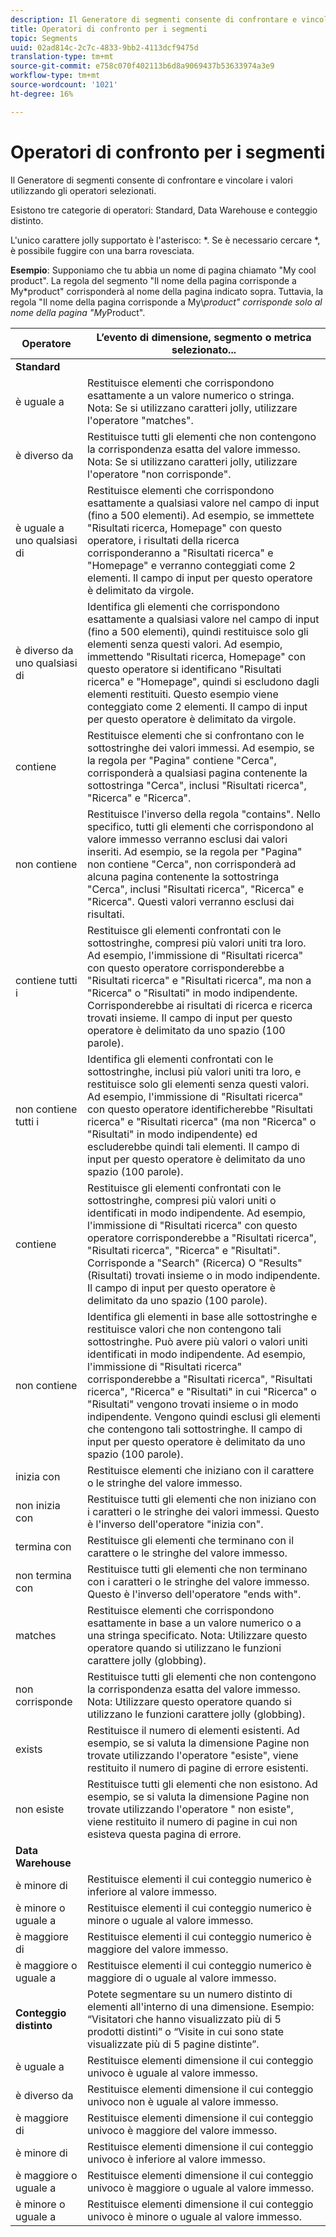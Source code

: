```yaml
---
description: Il Generatore di segmenti consente di confrontare e vincolare i valori utilizzando gli operatori selezionati.
title: Operatori di confronto per i segmenti
topic: Segments
uuid: 02ad814c-2c7c-4833-9bb2-4113dcf9475d
translation-type: tm+mt
source-git-commit: e758c070f402113b6d8a9069437b53633974a3e9
workflow-type: tm+mt
source-wordcount: '1021'
ht-degree: 16%

---
```



# Operatori di confronto per i segmenti

Il Generatore di segmenti consente di confrontare e vincolare i valori utilizzando gli operatori selezionati.

Esistono tre categorie di operatori: Standard, Data Warehouse e conteggio distinto.

L&#39;unico carattere jolly supportato è l&#39;asterisco: *. Se è necessario cercare *, è possibile fuggire con una barra rovesciata.

**Esempio**: Supponiamo che tu abbia un nome di pagina chiamato &quot;My cool product&quot;. La regola del segmento &quot;Il nome della pagina corrisponde a My*product&quot; corrisponderà al nome della pagina indicato sopra. Tuttavia, la regola &quot;Il nome della pagina corrisponde a My\\*product&quot; corrisponde solo al nome della pagina &quot;My*Product&quot;.

| Operatore | L’evento di dimensione, segmento o metrica selezionato... |
|--- |--- |
| **Standard** |  |
| è uguale a | Restituisce elementi che corrispondono esattamente a un valore numerico o stringa. Nota:  Se si utilizzano caratteri jolly, utilizzare l&#39;operatore &quot;matches&quot;. |
| è diverso da | Restituisce tutti gli elementi che non contengono la corrispondenza esatta del valore immesso.  Nota:  Se si utilizzano caratteri jolly, utilizzare l&#39;operatore &quot;non corrisponde&quot;. |
| è uguale a uno qualsiasi di | Restituisce elementi che corrispondono esattamente a qualsiasi valore nel campo di input (fino a 500 elementi). Ad esempio, se immettete &quot;Risultati ricerca, Homepage&quot; con questo operatore, i risultati della ricerca corrisponderanno a &quot;Risultati ricerca&quot; e &quot;Homepage&quot; e verranno conteggiati come 2 elementi. Il campo di input per questo operatore è delimitato da virgole. |
| è diverso da uno qualsiasi di | Identifica gli elementi che corrispondono esattamente a qualsiasi valore nel campo di input (fino a 500 elementi), quindi restituisce solo gli elementi senza questi valori. Ad esempio, immettendo &quot;Risultati ricerca, Homepage&quot; con questo operatore si identificano &quot;Risultati ricerca&quot; e &quot;Homepage&quot;, quindi si escludono dagli elementi restituiti. Questo esempio viene conteggiato come 2 elementi. Il campo di input per questo operatore è delimitato da virgole. |
| contiene | Restituisce elementi che si confrontano con le sottostringhe dei valori immessi. Ad esempio, se la regola per &quot;Pagina&quot; contiene &quot;Cerca&quot;, corrisponderà a qualsiasi pagina contenente la sottostringa &quot;Cerca&quot;, inclusi &quot;Risultati ricerca&quot;, &quot;Ricerca&quot; e &quot;Ricerca&quot;. |
| non contiene | Restituisce l&#39;inverso della regola &quot;contains&quot;. Nello specifico, tutti gli elementi che corrispondono al valore immesso verranno esclusi dai valori inseriti. Ad esempio, se la regola per &quot;Pagina&quot; non contiene &quot;Cerca&quot;, non corrisponderà ad alcuna pagina contenente la sottostringa &quot;Cerca&quot;, inclusi &quot;Risultati ricerca&quot;, &quot;Ricerca&quot; e &quot;Ricerca&quot;. Questi valori verranno esclusi dai risultati. |
| contiene tutti i | Restituisce gli elementi confrontati con le sottostringhe, compresi più valori uniti tra loro. Ad esempio, l&#39;immissione di &quot;Risultati ricerca&quot; con questo operatore corrisponderebbe a &quot;Risultati ricerca&quot; e &quot;Risultati ricerca&quot;, ma non a &quot;Ricerca&quot; o &quot;Risultati&quot; in modo indipendente. Corrisponderebbe ai risultati di ricerca e ricerca trovati insieme. Il campo di input per questo operatore è delimitato da uno spazio (100 parole). |
| non contiene tutti i | Identifica gli elementi confrontati con le sottostringhe, inclusi più valori uniti tra loro, e restituisce solo gli elementi senza questi valori. Ad esempio, l&#39;immissione di &quot;Risultati ricerca&quot; con questo operatore identificherebbe &quot;Risultati ricerca&quot; e &quot;Risultati ricerca&quot; (ma non &quot;Ricerca&quot; o &quot;Risultati&quot; in modo indipendente) ed escluderebbe quindi tali elementi. Il campo di input per questo operatore è delimitato da uno spazio (100 parole). |
| contiene | Restituisce gli elementi confrontati con le sottostringhe, compresi più valori uniti o identificati in modo indipendente. Ad esempio, l&#39;immissione di &quot;Risultati ricerca&quot; con questo operatore corrisponderebbe a &quot;Risultati ricerca&quot;, &quot;Risultati ricerca&quot;, &quot;Ricerca&quot; e &quot;Risultati&quot;. Corrisponde a &quot;Search&quot; (Ricerca) O &quot;Results&quot; (Risultati) trovati insieme o in modo indipendente. Il campo di input per questo operatore è delimitato da uno spazio (100 parole). |
| non contiene | Identifica gli elementi in base alle sottostringhe e restituisce valori che non contengono tali sottostringhe. Può avere più valori o valori uniti identificati in modo indipendente. Ad esempio, l&#39;immissione di &quot;Risultati ricerca&quot; corrisponderebbe a &quot;Risultati ricerca&quot;, &quot;Risultati ricerca&quot;, &quot;Ricerca&quot; e &quot;Risultati&quot; in cui &quot;Ricerca&quot; o &quot;Risultati&quot; vengono trovati insieme o in modo indipendente. Vengono quindi esclusi gli elementi che contengono tali sottostringhe. Il campo di input per questo operatore è delimitato da uno spazio (100 parole). |
| inizia con | Restituisce elementi che iniziano con il carattere o le stringhe del valore immesso. |
| non inizia con | Restituisce tutti gli elementi che non iniziano con i caratteri o le stringhe dei valori immessi. Questo è l&#39;inverso dell&#39;operatore &quot;inizia con&quot;. |
| termina con | Restituisce gli elementi che terminano con il carattere o le stringhe del valore immesso. |
| non termina con | Restituisce tutti gli elementi che non terminano con i caratteri o le stringhe del valore immesso. Questo è l&#39;inverso dell&#39;operatore &quot;ends with&quot;. |
| matches | Restituisce elementi che corrispondono esattamente in base a un valore numerico o a una stringa specificato. Nota:  Utilizzare questo operatore quando si utilizzano le funzioni carattere jolly (globbing). |
| non corrisponde | Restituisce tutti gli elementi che non contengono la corrispondenza esatta del valore immesso. Nota:  Utilizzare questo operatore quando si utilizzano le funzioni carattere jolly (globbing). |
| exists | Restituisce il numero di elementi esistenti. Ad esempio, se si valuta la dimensione Pagine non trovate utilizzando l&#39;operatore &quot;esiste&quot;, viene restituito il numero di pagine di errore esistenti. |
| non esiste | Restituisce tutti gli elementi che non esistono. Ad esempio, se si valuta la dimensione Pagine non trovate utilizzando l&#39;operatore &quot; non esiste&quot;, viene restituito il numero di pagine in cui non esisteva questa pagina di errore. |
| **Data Warehouse** |  |
| è minore di | Restituisce elementi il cui conteggio numerico è inferiore al valore immesso. |
| è minore o uguale a | Restituisce elementi il cui conteggio numerico è minore o uguale al valore immesso. |
| è maggiore di | Restituisce elementi il cui conteggio numerico è maggiore del valore immesso. |
| è maggiore o uguale a | Restituisce elementi il cui conteggio numerico è maggiore di o uguale al valore immesso. |
| **Conteggio distinto** | Potete segmentare su un numero distinto di elementi all&#39;interno di una dimensione. Esempio: “Visitatori che hanno visualizzato più di 5 prodotti distinti” o “Visite in cui sono state visualizzate più di 5 pagine distinte”.  |
| è uguale a | Restituisce elementi dimensione il cui conteggio univoco è uguale al valore immesso. |
| è diverso da | Restituisce elementi dimensione il cui conteggio univoco non è uguale al valore immesso. |
| è maggiore di | Restituisce elementi dimensione il cui conteggio univoco è maggiore del valore immesso. |
| è minore di | Restituisce elementi dimensione il cui conteggio univoco è inferiore al valore immesso. |
| è maggiore o uguale a | Restituisce elementi dimensione il cui conteggio univoco è maggiore o uguale al valore immesso. |
| è minore o uguale a | Restituisce elementi dimensione il cui conteggio univoco è minore o uguale al valore immesso. |


